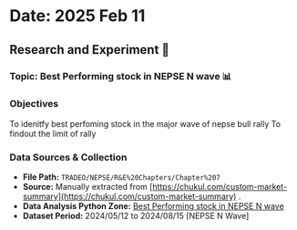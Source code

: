 # **Date:** 2025 Feb 11  

## **Research and Experiment 🔬**  
### **Topic: Best Performing stock in NEPSE  N wave 📊**  

### **Objectives**  
To idenitfy best perfoming stock in the major wave of nepse bull rally
To findout the limit of rally

### **Data Sources & Collection**  
- **File Path:** `TRADEO/NEPSE/R&E%20Chapters/Chapter%207`  
- **Source:** Manually extracted from [https://chukul.com/custom-market-summary](https://chukul.com/custom-market-summary) .
- **Data Analysis Python Zone:** [Best Performing stock in NEPSE  N wave](/NEPSE/R&E%20Chapters/Chapter%207/Chapter%207%20High%20Perfoming%20Stock%20in%20Wave%20N.ipynb)
- **Dataset Period:** 2024/05/12 to 2024/08/15 [NEPSE N Wave]

